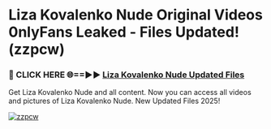 # Liza Kovalenko Nude Original Videos 0nlyFans Leaked - Files Updated! (zzpcw)

<h3>🔴 CLICK HERE 🌐==►► <a href="https://tinyurl.com/4mcuefdz" rel="nofollow">Liza Kovalenko Nude Updated Files</a></h3>

Get Liza Kovalenko Nude and all content. Now you can access all videos and pictures of Liza Kovalenko Nude. New Updated Files 2025!

[![zzpcw](https://i.imgur.com/StAQSOY.gif)](https://tinyurl.com/4mcuefdz)
